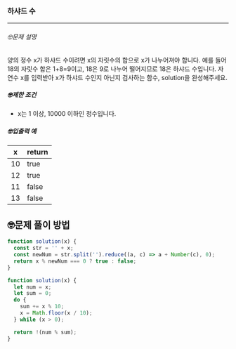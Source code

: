 ### 하샤드 수

---

###### 🤓문제 설명

양의 정수 x가 하샤드 수이려면 x의 자릿수의 합으로 x가 나누어져야 합니다. 예를 들어 18의 자릿수 합은 1+8=9이고, 18은 9로 나누어 떨어지므로 18은 하샤드 수입니다. 자연수 x를 입력받아 x가 하샤드 수인지 아닌지 검사하는 함수, solution을 완성해주세요.

##### 🤓제한 조건

- x는 1 이상, 10000 이하인 정수입니다.

##### 🤓입출력 예

| x   | return |
| --- | ------ |
| 10  | true   |
| 12  | true   |
| 11  | false  |
| 13  | false  |

## 🤓문제 풀이 방법

```javascript
function solution(x) {
  const str = '' + x;
  const newNum = str.split('').reduce((a, c) => a + Number(c), 0);
  return x % newNum === 0 ? true : false;
}
```

```javascript
function solution(x) {
  let num = x;
  let sum = 0;
  do {
    sum += x % 10;
    x = Math.floor(x / 10);
  } while (x > 0);

  return !(num % sum);
}
```
